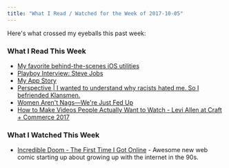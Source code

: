 ```yaml
---
title: "What I Read / Watched for the Week of 2017-10-05"
---
```

<p>Here's what crossed my eyeballs this past week:</p>
<h3>What I Read This Week</h3>
<ul>
<li><a href="https://finertech.com/2017/09/30/my-favorite-behind-the-scenes-ios-utilities/">My favorite behind-the-scenes iOS utilities</a></li>
<li><a href="http://reprints.longform.org/playboy-interview-steve-jobs">Playboy Interview: Steve Jobs</a></li>
<li><a href="https://www.macstories.net/stories/my-app-story/">My App Story</a></li>
<li><a href="https://www.washingtonpost.com/outlook/i-wanted-to-understand-why-racists-hated-me-so-i-befriended-klansmen/2017/09/29/c2f46cb8-a3af-11e7-b14f-f41773cd5a14_story.html">Perspective | I wanted to understand why racists hated me. So I befriended Klansmen.</a></li>
<li><a href="http://www.harpersbazaar.com/culture/features/a12063822/emotional-labor-gender-equality/">Women Aren't Nags—We're Just Fed Up</a></li>
<li><a href="https://www.leftcoast.co/blog/how-to-make-videos-people-actually-want-to-watch-full-talk">How to Make Videos People Actually Want to Watch - Levi Allen at Craft + Commerce 2017</a></li>
</ul>
<h3>What I Watched This Week</h3>
<ul>
<li><a href="https://vimeo.com/higginsvideo/incredibledoom">Incredible Doom - The First Time I Got Online</a> - Awesome new web comic starting up about growing up with the internet in the 90s.</li>
</ul>
